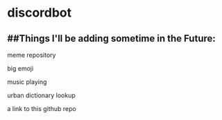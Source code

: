 # discordbot

##Things I'll be adding sometime in the Future:
------------------
  meme repository
  
  big emoji
  
  music playing
  
  urban dictionary lookup
  
  a link to this github repo
